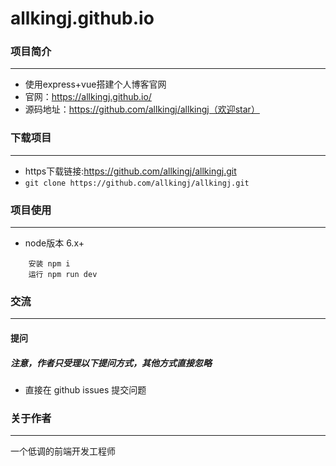 # allkingj.github.io

### 项目简介

---
+ 使用express+vue搭建个人博客官网
+ 官网：https://allkingj.github.io/
+ 源码地址：https://github.com/allkingj/allkingj（欢迎star）

### 下载项目

---
+ https下载链接:https://github.com/allkingj/allkingj.git
+ ```git clone https://github.com/allkingj/allkingj.git```

### 项目使用

---
+ node版本 6.x+
```
    安装 npm i 
    运行 npm run dev
```

### 交流

---

#### 提问
##### 注意，作者只受理以下提问方式，其他方式直接忽略
- 直接在 github issues 提交问题

### 关于作者

---

一个低调的前端开发工程师

